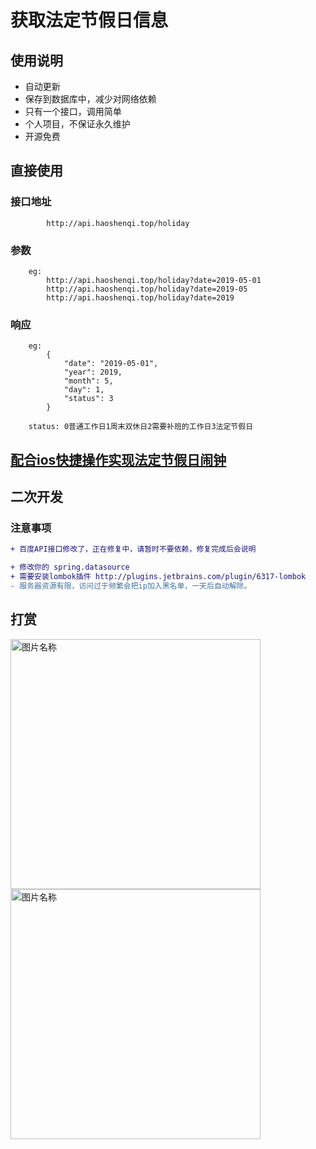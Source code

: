 # 获取法定节假日信息

## 使用说明

* 自动更新
* 保存到数据库中，减少对网络依赖
* 只有一个接口，调用简单
* 个人项目，不保证永久维护
* 开源免费

## 直接使用

### 接口地址

            http://api.haoshenqi.top/holiday

### 参数

        eg:
            http://api.haoshenqi.top/holiday?date=2019-05-01
            http://api.haoshenqi.top/holiday?date=2019-05
            http://api.haoshenqi.top/holiday?date=2019

### 响应

        eg:
            {
                "date": "2019-05-01",
                "year": 2019,
                "month": 5,
                "day": 1,
                "status": 3
            }

        status: 0普通工作日1周末双休日2需要补班的工作日3法定节假日
      
## [配合ios快捷操作实现法定节假日闹钟](https://github.com/Haoshenqi0123/holiday/wiki/%E6%94%AF%E6%8C%81IOS%E6%B3%95%E5%AE%9A%E8%8A%82%E5%81%87%E6%97%A5%E9%97%B9%E9%92%9F)

## 二次开发

### 注意事项

```diff 
+ 百度API接口修改了，正在修复中，请暂时不要依赖，修复完成后会说明

+ 修改你的 spring.datasource
+ 需要安装lombok插件 http://plugins.jetbrains.com/plugin/6317-lombok
- 服务器资源有限，访问过于频繁会把ip加入黑名单，一天后自动解除。
``` 


## 打赏

<img src="https://blog.babyrabbit.cn/upload/2020/06/o2289uu71cjtdohch4uu7vcmae.jpg" width = "400" height = "400" alt="图片名称" align=center>

<img src="https://blog.babyrabbit.cn/upload/2020/05/41cguoniu4gi4okrt4j57cvkk8.jpg" width = "400" height = "400" alt="图片名称" align=center>
